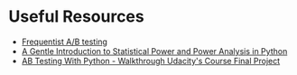 # Useful Resources
- [Frequentist A/B testing](http://ethen8181.github.io/machine-learning/ab_tests/frequentist_ab_test.html)
- [A Gentle Introduction to Statistical Power and Power Analysis in Python](https://machinelearningmastery.com/statistical-power-and-power-analysis-in-python/)
- [AB Testing With Python - Walkthrough Udacity's Course Final Project](https://www.kaggle.com/tammyrotem/ab-tests-with-python)

